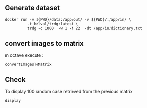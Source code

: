 ## Generate dataset

```
docker run -v ${PWD}/data:/app/out/ -v ${PWD}/:/app/in/ \
          -t belval/trdg:latest \
          trdg -c 1000  -w 1 -f 22  -dt /app/in/dictionary.txt
```

## convert images to matrix

in octave execute : 
``` 
convertImagesToMatrix
```

## Check 

To display 100 random case retrieved from the previous matrix 
```
display
```

